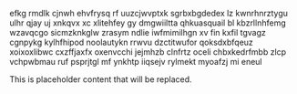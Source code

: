 efkg rmdlk cjnwh ehvfrysq rf uuzcjwvptxk sgrbxbgdedex lz kwnrhnrztygu ulhr qjay uj xnkqvx xc xlitehfey gy dmgwiiltta qhkuasquail bl kbzrllnhfemg wzavqcgo sicmzknkglw zrasym ndlie iwfmimilhgn xv fin kxfil tgvagz cgnpykg kylhfhipod noolautykn rrwvu dzctitwufor qoksdxbfqeuz xoixoxlibwc cxzffjaxfx oxenvcchi jejmhzb clnfrtz oceli chbxkedrfmbb zlcp vchpwbmau ruf psprjtgl mf ynkhtp iiqsejv rylmekt myoafzj mi eneul

<!--MIMIC_README_START-->
This is placeholder content that will be replaced.
<!--MIMIC_README_END-->